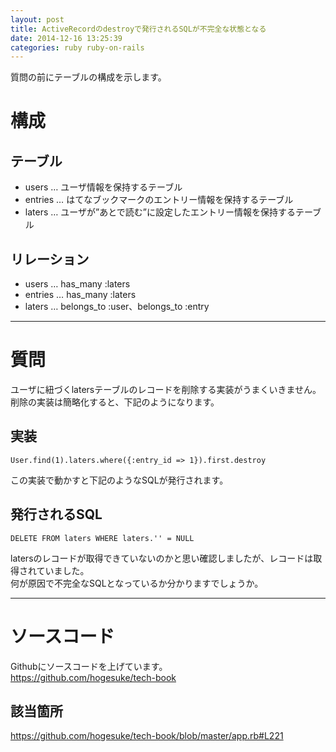 ```yaml
---
layout: post
title: ActiveRecordのdestroyで発行されるSQLが不完全な状態となる
date: 2014-12-16 13:25:39
categories: ruby ruby-on-rails
---
```

<p>質問の前にテーブルの構成を示します。 </p>

<h1>構成</h1>

<h2>テーブル</h2>

<ul>
<li>users … ユーザ情報を保持するテーブル  </li>
<li>entries … はてなブックマークのエントリー情報を保持するテーブル  </li>
<li>laters … ユーザが”あとで読む”に設定したエントリー情報を保持するテーブル  </li>
</ul>

<h2>リレーション</h2>

<ul>
<li>users … has_many :laters  </li>
<li>entries … has_many :laters  </li>
<li>laters … belongs_to :user、belongs_to :entry  </li>
</ul>

<hr>

<h1>質問</h1>

<p>ユーザに紐づくlatersテーブルのレコードを削除する実装がうまくいきません。<br>
削除の実装は簡略化すると、下記のようになります。 </p>

<h2>実装</h2>

<pre><code>User.find(1).laters.where({:entry_id =&gt; 1}).first.destroy
</code></pre>

<p>この実装で動かすと下記のようなSQLが発行されます。 </p>

<h2>発行されるSQL</h2>

<pre><code>DELETE FROM laters WHERE laters.'' = NULL
</code></pre>

<p>latersのレコードが取得できていないのかと思い確認しましたが、レコードは取得されていました。<br>
何が原因で不完全なSQLとなっているか分かりますでしょうか。  </p>

<hr>

<h1>ソースコード</h1>

<p>Githubにソースコードを上げています。<br>
<a href="https://github.com/hogesuke/tech-book" rel="nofollow">https://github.com/hogesuke/tech-book</a>  </p>

<h2>該当箇所</h2>

<p><a href="https://github.com/hogesuke/tech-book/blob/master/app.rb#L221" rel="nofollow">https://github.com/hogesuke/tech-book/blob/master/app.rb#L221</a></p>
